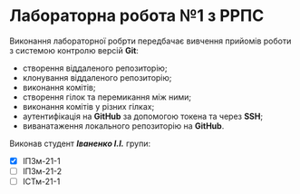 # Лабораторна робота №1 з РРПС
Виконання лабораторної робрти передбачає вивчення прийомів роботи з системою контролю версій **Git**:
* створення віддаленого репозиторію;
* клонування віддаленого репозиторію;
* виконання комітів;
* створення гілок та перемикання між ними;
* виконання комітів у різних гілках;
* аутентифікація на **GitHub** за допомогою токена та через **SSH**;
* виванатаження локального репозиторію на **GitHub**.

Виконав студент **_Іваненко І.І._** групи:
- [x] ІПЗм-21-1
- [ ] ІПЗм-21-2
- [ ] ІСТм-21-1
